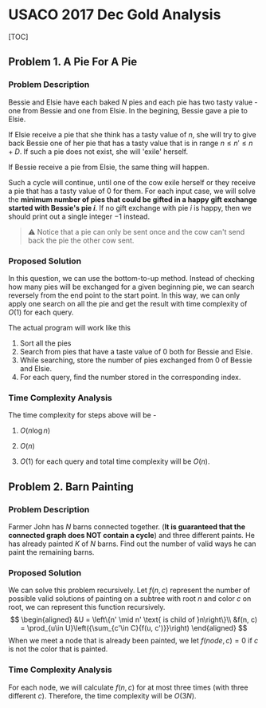 # USACO 2017 Dec Gold Analysis

[TOC]

## Problem 1. A Pie For A Pie

### Problem Description

Bessie and Elsie have each baked $N$ pies and each pie has two tasty value - one from Bessie and one from Elsie. In the begining, Bessie gave a pie to Elsie.

If Elsie receive a pie that she think has a tasty value of $n$, she will try to give back Bessie one of her pie that has a tasty value that is in range $n \leq n' \leq n + D$. If such a pie does not exist, she will 'exile' herself.

If Bessie receive a pie from Elsie, the same thing will happen.

Such a cycle will continue, until one of the cow exile herself or they receive a pie that has a tasty value of 0 for them. For each input case, we will solve the **minimum number of pies that could be gifted in a happy gift exchange started with Bessie's pie $i$**. If no gift exchange with pie $i$ is happy, then we should print out a single integer $-1$ instead.

> :warning: Notice that a pie can only be sent once and the cow can't send back the pie the other cow sent.

### Proposed Solution

In this question, we can use the bottom-to-up method. Instead of checking how many pies will be exchanged for a given beginning pie, we can search reversely from the end point to the start point. In this way, we can only apply one search on all the pie and get the result with time complexity of $O(1)$ for each query.

The actual program will work like this

1. Sort all the pies
2. Search from pies that have a taste value of 0 both for Bessie and Elsie.
3. While searching, store the number of pies exchanged from 0 of Bessie and Elsie.
4. For each query, find the number stored in the corresponding index.

### Time Complexity Analysis

The time complexity for steps above will be - 

1. $O(n\log{n})$
2. $O(n)$

4. $O(1)$ for each query and total time complexity will be $O(n)$.

## Problem 2. Barn Painting

### Problem Description

Farmer John has $N$ barns connected together. (**It is guaranteed that the connected graph does NOT contain a cycle**) and three different paints. He has already painted $K$ of $N$ barns. Find out the number of valid ways he can paint the remaining barns.

### Proposed Solution

We can solve this problem recursively. Let $f(n, c)$ represent the number of possible valid solutions of painting on a subtree with root $n$ and color $c$ on root, we can represent this function recursively.
$$
\begin{aligned}
&U = \left\{n' \mid n' \text{ is child of }n\right\}\\
&f(n, c) = \prod_{u\in U}\left({\sum_{c'\in C}{f(u, c')}}\right)
\end{aligned}
$$
When we meet a node that is already been painted, we let $f(node, c) = 0$ if $c$ is not the color that is painted.

### Time Complexity Analysis

For each node, we will calculate $f(n, c)$ for at most three times (with three different $c$). Therefore, the time complexity will be $O(3N)$.